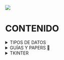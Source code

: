 <a href="../">![](https://img.shields.io/badge/regresar%20a%20principal-%E2%86%A9-gray?style=for-the-badge&logo=files&logoColor=%23FAC171)</a>

# CONTENIDO

<details>
		<summary>TIPOS DE DATOS</summary>
		<ul>
			<li><a href="papers/data-types/strings/readme.md"><b>Strings</b></a></li>
		</ul></details>
<details>

<summary>GUÍAS Y PAPERS 📑</summary>


<table>
	<tr>
		<th><img height="30" src="../assets/png/python.png" /></th>
		<th>
			<a href="./dotenv"><b>dotenv:</b> cargar variables de entorno de un archivo <b>.env</b>
			</a>
		</th>
	</tr>	
</table>


<ul>
	<li><a href="papers/build-in-functions/index.md"><b>python:</b> funciones incorporadas</a></li>
	<li><a href="papers/standard-library/index.md"><b>python:</b> biblioteca estándar</a></li>
	<li><a href="papers/dictionary/readme.md"><b>python:</b> diccionarios</a></li>
	<li><a href="papers/pipenv/readme.md"><b>python:</b> pipenv gestor de entornos virtuales</a></li>
	<li><a href="papers/dotenv/readme.md"><b>python:</b> cargar variables de entorno con dotenv</a></li>

</ul>
</details>

<details>
		<summary>TKINTER</summary>
		<ul>
			<li><a href="tkinter_8.x/papers/settings-icon/readme.md"><b>Tkinter</b> establecer un icono para la aplicación</a></li>
			<li><a href="tkinter_8.x/papers/create-digital-clock/readme.md"><b>Tkinter</b> crear un reloj digital</a></li>
		</ul></details>

